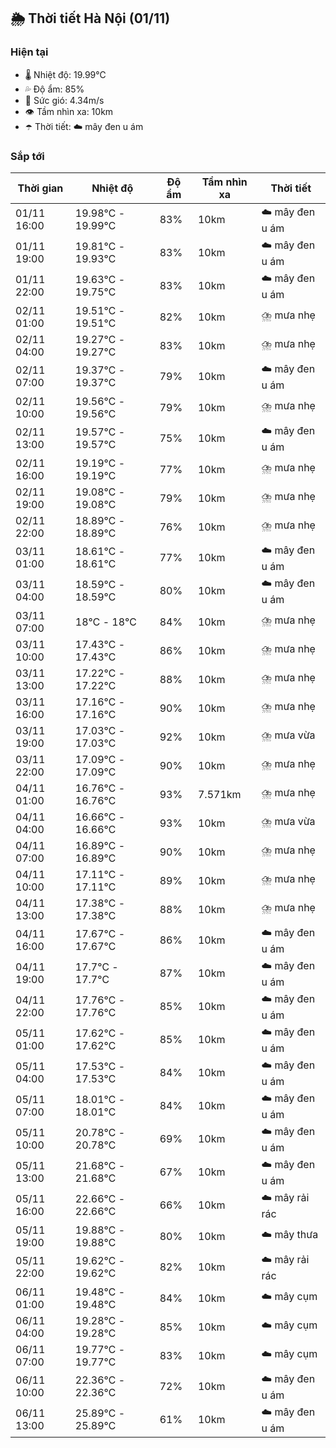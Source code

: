 ## 🌦️ Thời tiết Hà Nội (01/11)

### Hiện tại

- 🌡️ Nhiệt độ: 19.99℃
- 💦 Độ ẩm: 85%
- 💨 Sức gió: 4.34m/s
- 👁️ Tầm nhìn xa: 10km
- ☂️ Thời tiết: ☁️ mây đen u ám

### Sắp tới

| Thời gian | Nhiệt độ | Độ ẩm | Tầm nhìn xa | Thời tiết |
| --- | --- | --- | --- | --- |
| 01/11 16:00 | 19.98℃ - 19.99℃ | 83% | 10km | ☁️ mây đen u ám |
| 01/11 19:00 | 19.81℃ - 19.93℃ | 83% | 10km | ☁️ mây đen u ám |
| 01/11 22:00 | 19.63℃ - 19.75℃ | 83% | 10km | ☁️ mây đen u ám |
| 02/11 01:00 | 19.51℃ - 19.51℃ | 82% | 10km | ⛈️ mưa nhẹ |
| 02/11 04:00 | 19.27℃ - 19.27℃ | 83% | 10km | ⛈️ mưa nhẹ |
| 02/11 07:00 | 19.37℃ - 19.37℃ | 79% | 10km | ☁️ mây đen u ám |
| 02/11 10:00 | 19.56℃ - 19.56℃ | 79% | 10km | ⛈️ mưa nhẹ |
| 02/11 13:00 | 19.57℃ - 19.57℃ | 75% | 10km | ☁️ mây đen u ám |
| 02/11 16:00 | 19.19℃ - 19.19℃ | 77% | 10km | ⛈️ mưa nhẹ |
| 02/11 19:00 | 19.08℃ - 19.08℃ | 79% | 10km | ⛈️ mưa nhẹ |
| 02/11 22:00 | 18.89℃ - 18.89℃ | 76% | 10km | ⛈️ mưa nhẹ |
| 03/11 01:00 | 18.61℃ - 18.61℃ | 77% | 10km | ☁️ mây đen u ám |
| 03/11 04:00 | 18.59℃ - 18.59℃ | 80% | 10km | ☁️ mây đen u ám |
| 03/11 07:00 | 18℃ - 18℃ | 84% | 10km | ⛈️ mưa nhẹ |
| 03/11 10:00 | 17.43℃ - 17.43℃ | 86% | 10km | ⛈️ mưa nhẹ |
| 03/11 13:00 | 17.22℃ - 17.22℃ | 88% | 10km | ⛈️ mưa nhẹ |
| 03/11 16:00 | 17.16℃ - 17.16℃ | 90% | 10km | ⛈️ mưa nhẹ |
| 03/11 19:00 | 17.03℃ - 17.03℃ | 92% | 10km | ⛈️ mưa vừa |
| 03/11 22:00 | 17.09℃ - 17.09℃ | 90% | 10km | ⛈️ mưa nhẹ |
| 04/11 01:00 | 16.76℃ - 16.76℃ | 93% | 7.571km | ⛈️ mưa nhẹ |
| 04/11 04:00 | 16.66℃ - 16.66℃ | 93% | 10km | ⛈️ mưa vừa |
| 04/11 07:00 | 16.89℃ - 16.89℃ | 90% | 10km | ⛈️ mưa nhẹ |
| 04/11 10:00 | 17.11℃ - 17.11℃ | 89% | 10km | ⛈️ mưa nhẹ |
| 04/11 13:00 | 17.38℃ - 17.38℃ | 88% | 10km | ⛈️ mưa nhẹ |
| 04/11 16:00 | 17.67℃ - 17.67℃ | 86% | 10km | ☁️ mây đen u ám |
| 04/11 19:00 | 17.7℃ - 17.7℃ | 87% | 10km | ☁️ mây đen u ám |
| 04/11 22:00 | 17.76℃ - 17.76℃ | 85% | 10km | ☁️ mây đen u ám |
| 05/11 01:00 | 17.62℃ - 17.62℃ | 85% | 10km | ☁️ mây đen u ám |
| 05/11 04:00 | 17.53℃ - 17.53℃ | 84% | 10km | ☁️ mây đen u ám |
| 05/11 07:00 | 18.01℃ - 18.01℃ | 84% | 10km | ☁️ mây đen u ám |
| 05/11 10:00 | 20.78℃ - 20.78℃ | 69% | 10km | ☁️ mây đen u ám |
| 05/11 13:00 | 21.68℃ - 21.68℃ | 67% | 10km | ☁️ mây đen u ám |
| 05/11 16:00 | 22.66℃ - 22.66℃ | 66% | 10km | ☁️ mây rải rác |
| 05/11 19:00 | 19.88℃ - 19.88℃ | 80% | 10km | ☁️ mây thưa |
| 05/11 22:00 | 19.62℃ - 19.62℃ | 82% | 10km | ☁️ mây rải rác |
| 06/11 01:00 | 19.48℃ - 19.48℃ | 84% | 10km | ☁️ mây cụm |
| 06/11 04:00 | 19.28℃ - 19.28℃ | 85% | 10km | ☁️ mây cụm |
| 06/11 07:00 | 19.77℃ - 19.77℃ | 83% | 10km | ☁️ mây cụm |
| 06/11 10:00 | 22.36℃ - 22.36℃ | 72% | 10km | ☁️ mây đen u ám |
| 06/11 13:00 | 25.89℃ - 25.89℃ | 61% | 10km | ☁️ mây đen u ám |
